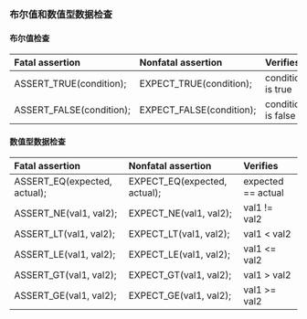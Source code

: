 ### 布尔值和数值型数据检查

#### 布尔值检查

|  **Fatal assertion**     | **Nonfatal assertion**   | **Verifies**       |
| :----------------------- | :----------------------- | :----------------- |
| ASSERT_TRUE(condition);  | EXPECT_TRUE(condition);  | condition is true  |
| ASSERT_FALSE(condition); | EXPECT_FALSE(condition); | condition is false |

#### 数值型数据检查

| **Fatal assertion**          | **Nonfatal assertion**       | **Verifies**       |
| :--------------------------- | :--------------------------- | :----------------- |
| ASSERT_EQ(expected, actual); | EXPECT_EQ(expected, actual); | expected == actual |
| ASSERT_NE(val1, val2);       | EXPECT_NE(val1, val2);       | val1 != val2       |
| ASSERT_LT(val1, val2);       | EXPECT_LT(val1, val2);       | val1 < val2        |
| ASSERT_LE(val1, val2);       | EXPECT_LE(val1, val2);       | val1 <= val2       |
| ASSERT_GT(val1, val2);       | EXPECT_GT(val1, val2);       | val1 > val2        |
| ASSERT_GE(val1, val2);       | EXPECT_GE(val1, val2);       | val1 >= val2       |
